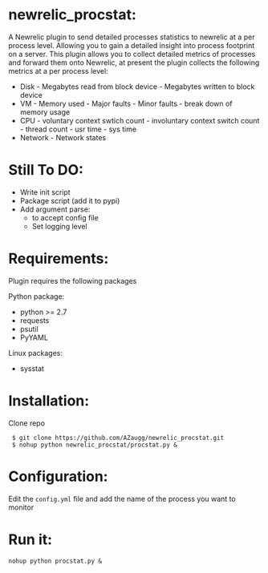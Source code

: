 newrelic_procstat:
==================

A Newrelic plugin to send detailed processes statistics to newrelic at a per process level. Allowing you to gain a detailed insight into process footprint on a server. This plugin allows you to collect detailed metrics of processes and forward them onto Newrelic, at present the plugin collects the following metrics at a per process level:
   - Disk 
    - Megabytes read from block device
    - Megabytes written to block device
   - VM
    - Memory used
    - Major faults
    - Minor faults
    - break down of memory usage
   - CPU
    - voluntary context swtich count
    - involuntary context switch count
    - thread count
    - usr time
    - sys time
   - Network
    - Network states

Still To DO:
============
- Write init script
- Package script (add it to pypi)
- Add argument parse:
  - to accept config file
  - Set logging level

Requirements:
=============
Plugin requires the following packages

Python package:

   - python >= 2.7
   - requests
   - psutil
   - PyYAML

Linux packages:

   - sysstat


Installation:
=============
Clone repo

```
 $ git clone https://github.com/AZaugg/newrelic_procstat.git
 $ nohup python newrelic_procstat/procstat.py & 
```

Configuration:
==============
Edit the `config.yml` file and add the name of the process you want to monitor

Run it:
=======

```
nohup python procstat.py &
```


